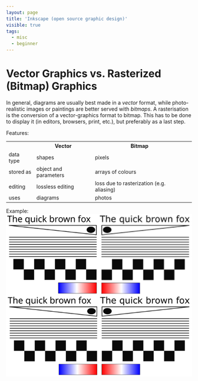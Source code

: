 ```yaml
---
layout: page
title: 'Inkscape (open source graphic design)'
visible: true
tags:
  - misc
  - beginner
---
```


# Vector Graphics vs. Rasterized (Bitmap) Graphics

In general, diagrams are usually best made in a *vector* format, while photo-realistic images or paintings are better served with *bitmaps*. A rasterisation is the conversion of a vector-graphics format to bitmap. This has to be done to display it (in editors, browsers, print, etc.), but preferably as a last step.

Features:
<table>
<tr><th></th> <th>Vector </th><th> Bitmap <th></tr>
<tr><td>data type   </td><td>shapes</td><td> pixels </td></tr>
<tr><td>stored as   </td><td>object and parameters </td><td> arrays of colours </td></tr>
<tr><td>editing   </td><td> lossless editing </td><td> loss due to rasterization (e.g. aliasing) </td></tr>
<tr><td>uses   </td><td> diagrams </td><td> photos </td></tr>
</table>

Example: ![Vector vs. Bitmap](./vector_bitmap.svg)


